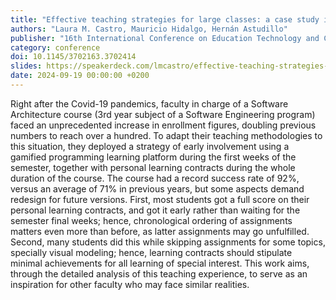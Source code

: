 ```yaml
---
title: "Effective teaching strategies for large classes: a case study in Software Architecture education"
authors: "Laura M. Castro, Mauricio Hidalgo, Hernán Astudillo"
publisher: "16th International Conference on Education Technology and Computers (ICETC'24)"
category: conference
doi: 10.1145/3702163.3702414
slides: https://speakerdeck.com/lmcastro/effective-teaching-strategies-for-large-classes-a-case-study-in-software-architecture-education
date: 2024-09-19 00:00:00 +0200
---
```

Right after the Covid-19 pandemics, faculty in charge of a Software Architecture course (3rd year subject of a Software Engineering program) faced an unprecedented increase in enrollment figures, doubling previous numbers to reach over a hundred.
To adapt their teaching methodologies to this situation, they deployed a strategy of early involvement using a gamified programming learning platform during the first weeks of the semester, together with personal learning contracts during the whole duration of the course.
The course had a record success rate of 92%, versus an average of 71% in previous years, but some aspects demand redesign for future versions. First, most students got a full score on their personal learning contracts, and got it early rather than waiting for the semester final weeks; hence, chronological ordering of assignments matters even more than before, as latter assignments may go unfulfilled. Second, many students did this while skipping assignments for some topics, specially visual modeling; hence, learning contracts should stipulate minimal achievements for all learning of special interest.
This work aims, through the detailed analysis of this teaching experience, to serve as an inspiration for other faculty who may face similar realities.